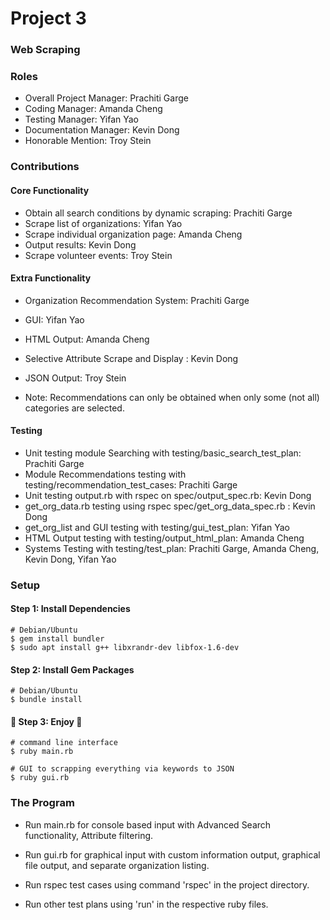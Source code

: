 # Project 3
### Web Scraping

### Roles
* Overall Project Manager: Prachiti Garge
* Coding Manager: Amanda Cheng
* Testing Manager: Yifan Yao
* Documentation Manager: Kevin Dong
* Honorable Mention: Troy Stein

### Contributions

#### Core Functionality
* Obtain all search conditions by dynamic scraping: Prachiti Garge
* Scrape list of organizations: Yifan Yao
* Scrape individual organization page: Amanda Cheng
* Output results: Kevin Dong
* Scrape volunteer events: Troy Stein

#### Extra Functionality
* Organization Recommendation System: Prachiti Garge
* GUI: Yifan Yao
* HTML Output: Amanda Cheng
* Selective Attribute Scrape and Display : Kevin Dong
* JSON Output: Troy Stein

* Note: Recommendations can only be obtained when only some (not all) categories are selected.

#### Testing
* Unit testing module Searching with testing/basic_search_test_plan: Prachiti Garge
* Module Recommendations testing with testing/recommendation_test_cases: Prachiti Garge
* Unit testing output.rb with rspec on spec/output_spec.rb: Kevin Dong
* get_org_data.rb testing using rspec spec/get_org_data_spec.rb : Kevin Dong
* get_org_list and GUI testing with testing/gui_test_plan: Yifan Yao
* HTML Output testing with testing/output_html_plan: Amanda Cheng
* Systems Testing with testing/test_plan: Prachiti Garge, Amanda Cheng, Kevin Dong, Yifan Yao

### Setup

#### Step 1: Install Dependencies

```
# Debian/Ubuntu
$ gem install bundler
$ sudo apt install g++ libxrandr-dev libfox-1.6-dev
```

#### Step 2: Install Gem Packages

```
# Debian/Ubuntu
$ bundle install
```

#### :beers: Step 3: Enjoy :beers:

```
# command line interface
$ ruby main.rb

# GUI to scrapping everything via keywords to JSON
$ ruby gui.rb 
```

### The Program

* Run main.rb for console based input with Advanced Search functionality, Attribute filtering.

* Run gui.rb for graphical input with custom information output, graphical file output, and separate organization listing.

* Run rspec test cases using command 'rspec' in the project directory.

* Run other test plans using 'run' in the respective ruby files.